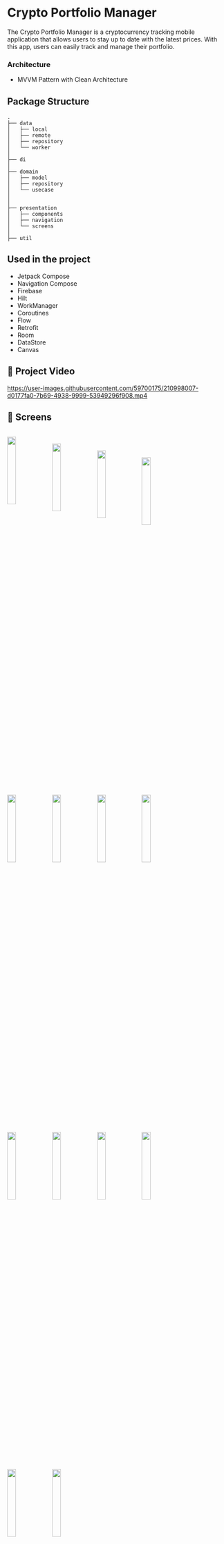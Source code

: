# Crypto Portfolio Manager

The Crypto Portfolio Manager is a cryptocurrency tracking mobile application that allows users to stay up to date with the latest prices. With this app, users can easily track and manage their portfolio.


### Architecture

- MVVM Pattern with Clean Architecture
 

## Package Structure

    .
    ├── data  
    │   ├── local           
    │   ├── remote  
    │   ├── repository
    │   └── worker
    │   
    ├── di                       
    │  
    ├── domain
    │   ├── model           
    │   ├── repository            
    │   └── usecase    
    │
    │
    ├── presentation                   
    │   ├── components           
    │   ├── navigation            
    │   └── screens 
    │
    ├── util  

    
   
## Used in the project

- Jetpack Compose
- Navigation Compose
- Firebase
- Hilt
- WorkManager
- Coroutines
- Flow
- Retrofit
- Room
- DataStore
- Canvas

## 📸 Project Video


https://user-images.githubusercontent.com/59700175/210998007-d0177fa0-7b69-4938-9999-53949296f908.mp4



## 📸 Screens

 <pre>
 
  <img align="left" src="https://user-images.githubusercontent.com/59700175/206462085-d53c2ce6-9783-4110-b705-3dbf00350096.png" width="20%">
  <img align="left" src="https://user-images.githubusercontent.com/59700175/206462174-894d6557-eff2-4fb8-bd7f-3dd23462307c.png" width="20%">
  <img align="left" src="https://user-images.githubusercontent.com/59700175/206462636-7a6f30ae-5085-46f8-93ef-bcbfff615c71.png" width="20%">
  <img align="left" src="https://user-images.githubusercontent.com/59700175/206463132-d148a4ee-d035-4753-aa37-4d916d862646.png" width="20%">
  <img align="left" src="https://user-images.githubusercontent.com/59700175/206459913-942c7040-3202-4296-ad9e-e8ff86799585.png" width="20%">
  <img align="left" src="https://user-images.githubusercontent.com/59700175/206463455-588a80da-df5f-4a89-b3f9-b6605819a99a.png" width="20%">
  <img align="left" src="https://user-images.githubusercontent.com/59700175/206464055-29648fd7-f584-4b71-a1f7-c751ee483401.png" width="20%">
  <img align="left" src="https://user-images.githubusercontent.com/59700175/206464287-d12f0d63-86be-422a-9885-7f3c85c15443.png" width="20%">
  <img align="left" src="https://user-images.githubusercontent.com/59700175/206464607-20a2cc77-1536-4d43-b105-05eca40166f3.png" width="20%">
  <img align="left" src="https://user-images.githubusercontent.com/59700175/206464767-c86a8e11-6d48-47d4-a8fb-7af62093daa9.png" width="20%">
  <img align="left" src="https://user-images.githubusercontent.com/59700175/206464954-4c673083-c95d-412e-9bbc-35af72a88f55.png" width="20%">
  <img align="left" src="https://user-images.githubusercontent.com/59700175/206465088-9c929c23-26c0-4c92-9846-ecc392181e76.png" width="20%">
  <img align="left" src="https://user-images.githubusercontent.com/59700175/206465323-6ed96101-18cf-47a2-9fd2-e3f6cdf13cbe.png" width="20%">
  <img align="left" src="https://user-images.githubusercontent.com/59700175/206466570-a58f6285-3680-442f-8b08-636254505994.png" width="20%">

</pre>

